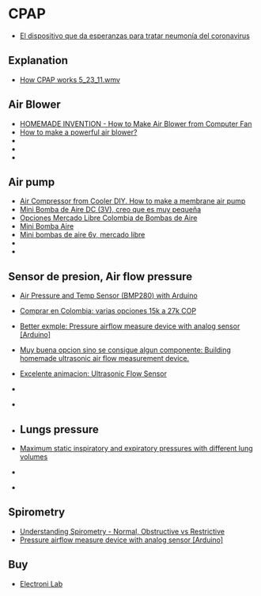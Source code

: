 # CPAP
- [El dispositivo que da esperanzas para tratar neumonía del coronavirus](https://www.eltiempo.com/salud/dispositivo-respirador-que-ayudaria-contra-la-covid-19-478752)

## Explanation
- [How CPAP works 5_23_11.wmv](https://www.youtube.com/watch?v=AUXYjPbNwqg)


## Air Blower
- [HOMEMADE INVENTION - How to Make Air Blower from Computer Fan](https://www.youtube.com/watch?v=LXMhcLrbgaM)
- [How to make a powerful air blower?](https://www.youtube.com/watch?v=I_Em1lTeLCY)
- []()
- []()
- []()

## Air pump
- [Air Compressor from Cooler DIY. How to make a membrane air pump](https://www.youtube.com/watch?v=X6sOFTCEI70)
- [Mini Bomba de Aire DC (3V), creo que es muy pequeña](https://ferretronica.com/products/mini-bomba-de-aire-dc-3v-modelo-szf301?variant=12392886009949&currency=COP&utm_campaign=gs-2020-01-11&utm_source=google&utm_medium=smart_campaign&gclid=Cj0KCQjwsYb0BRCOARIsAHbLPhF9UUpFfve5pxF0TCX64RzOVThk98OPFJ1kGu_kXukOqzqtyHuZuSkaAu8UEALw_wcB)
- [Opciones Mercado Libre Colombia de Bombas de Aire](https://listado.mercadolibre.com.co/mini-bombas-de-aire)
- [Mini Bomba Aire](https://www.bigtronica.com/centro/componentes-electromecanicos/830-mini-bomba-aire-5053212008307.html)
- [Mini bombas de aire 6v, mercado libre](https://listado.mercadolibre.com.co/mini-bombas-de-aire-6v)
- []()
- []()

## Sensor de presion, Air flow pressure

- [Air Pressure and Temp Sensor (BMP280) with Arduino](https://www.youtube.com/watch?v=Eh6xCIrvBk4)
- [Comprar en Colombia: varias opciones 15k a 27k COP](https://www.mactronica.com.co/presion_qOpresionXvOresultxSM)
- [Better exmple: Pressure airflow measure device with analog sensor [Arduino]](https://youtu.be/8YgCcV16MnU)
- [Muy buena opcion sino se consigue algun componente: Building homemade ultrasonic air flow measurement device.](https://www.youtube.com/watch?v=BNTSSxzm1GM)
- [Excelente animacion: Ultrasonic Flow Sensor](https://www.youtube.com/watch?v=_6CQVN3KYz8)
- []()
- []()
- []()
  

  ## Lungs pressure
- [Maximum static inspiratory and expiratory pressures with different lung volumes](https://www.ncbi.nlm.nih.gov/pmc/articles/PMC1501025/)
- []()
- []()


## Spirometry
- [Understanding Spirometry - Normal, Obstructive vs Restrictive](https://www.youtube.com/watch?v=YwcNbVnHNAo)
- [Pressure airflow measure device with analog sensor [Arduino]](https://youtu.be/8YgCcV16MnU)


## Buy
- [Electroni Lab](https://electronilab.co/)